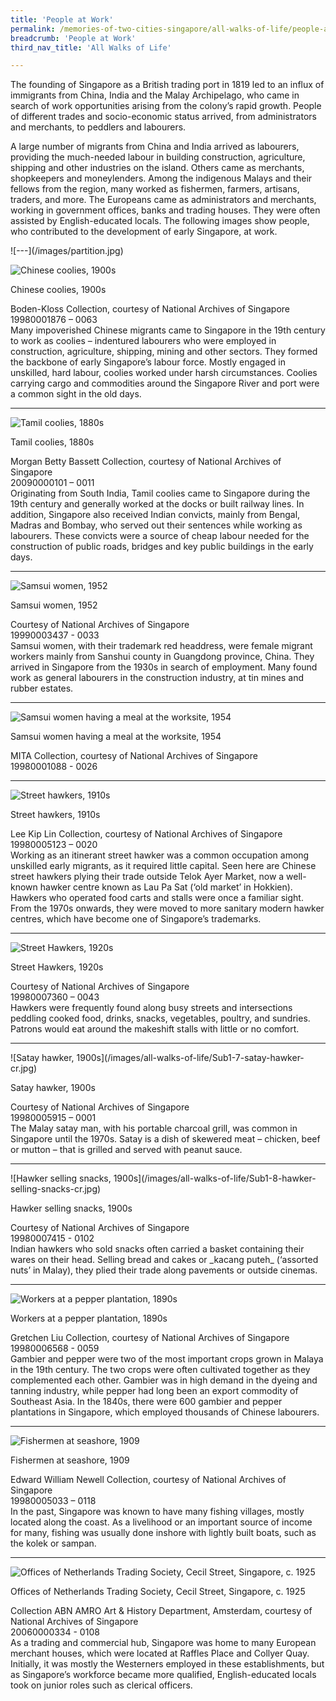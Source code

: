 ```yaml
---
title: 'People at Work'
permalink: /memories-of-two-cities-singapore/all-walks-of-life/people-at-work/
breadcrumb: 'People at Work'
third_nav_title: 'All Walks of Life'

---
```


The founding of Singapore as a British trading port in 1819 led to an influx of immigrants from China, India and the Malay Archipelago, who came in search of work opportunities arising from the colony’s rapid growth. People of different trades and socio-economic status arrived, from administrators and merchants, to peddlers and labourers.

A large number of migrants from China and India arrived as labourers, providing the much-needed labour in building construction, agriculture, shipping and other industries on the island. Others came as merchants, shopkeepers and moneylenders. Among the indigenous Malays and their fellows from the region, many worked as fishermen, farmers, artisans, traders, and more. The Europeans came as administrators and merchants, working in government offices, banks and trading houses. They were often assisted by English-educated locals. The following images show people, who contributed to the development of early Singapore, at work. 

<p></p>
![---](/images/partition.jpg)

![Chinese coolies, 1900s](/images/all-walks-of-life/Sub1-1-chinese-coolies.jpg)
<div class="custom-caption">
<div><p>Chinese coolies, 1900s</p></div>
<div>Boden-Kloss Collection, courtesy of National Archives of Singapore</div>
<div>19980001876 – 0063</div>
</div>
Many impoverished Chinese migrants came to Singapore in the 19th century to work as coolies – indentured labourers who were employed in construction, agriculture, shipping, mining and other sectors. They formed the backbone of early Singapore’s labour force. Mostly engaged in unskilled, hard labour, coolies worked under harsh circumstances. Coolies carrying cargo and commodities around the Singapore River and port were a common sight in the old days. 
<p></p>
<p></p>
<hr>

![Tamil coolies, 1880s](/images/all-walks-of-life/Sub1-2-tamil-coolies-cr.jpg)
<div class="custom-caption">
<div><p>Tamil coolies, 1880s</p></div>
<div>Morgan Betty Bassett Collection, courtesy of National Archives of Singapore </div>
<div>20090000101 – 0011</div>
</div>
Originating from South India, Tamil coolies came to Singapore during the 19th century and generally worked at the docks or built railway lines. In addition, Singapore also received Indian convicts, mainly from Bengal, Madras and Bombay, who served out their sentences while working as labourers. These convicts were a source of cheap labour needed for the construction of public roads, bridges and key public buildings in the early days.
<p></p>
<p></p>
<hr>

![Samsui women, 1952](/images/all-walks-of-life/Sub1-3-samsui-women.jpg)
<div class="custom-caption">
<div><p>Samsui women, 1952</p></div>
<div>Courtesy of National Archives of Singapore</div>
<div>19990003437 - 0033</div>
</div>
Samsui women, with their trademark red headdress, were female migrant workers mainly from Sanshui county in Guangdong province, China. They arrived in Singapore from the 1930s in search of employment. Many found work as general labourers in the construction industry, at tin mines and rubber estates.
<p></p>
<p></p>
<hr>


![Samsui women having a meal at the worksite, 1954](/images/all-walks-of-life/Sub1-4-samsui-women-having-a-meal.jpg)
<div class="custom-caption">
<div><p>Samsui women having a meal at the worksite, 1954</p></div>
<div>MITA Collection, courtesy of National Archives of Singapore</div>
<div>19980001088 - 0026</div>
</div>
<p></p>
<p></p>
<hr>

![Street hawkers, 1910s](/images/all-walks-of-life/Sub1-5-street-hawkers-cr.jpg)
<div class="custom-caption">
<div><p>Street hawkers, 1910s</p></div>
<div>Lee Kip Lin Collection, courtesy of National Archives of Singapore</div>
<div>19980005123 – 0020</div>
</div>
Working as an itinerant street hawker was a common occupation among unskilled early migrants, as it required little capital. Seen here are Chinese street hawkers plying their trade outside Telok Ayer Market, now a well-known hawker centre known as Lau Pa Sat (‘old market’ in Hokkien). Hawkers who operated food carts and stalls were once a familiar sight. From the 1970s onwards, they were moved to more sanitary modern hawker centres, which have become one of Singapore’s trademarks. 
<p></p>
<p></p>
<hr>

![Street Hawkers, 1920s](/images/all-walks-of-life/Sub1-6-street-hawkers-cr.jpg)
<div class="custom-caption">
<div><p>Street Hawkers, 1920s</p></div>
<div>Courtesy of National Archives of Singapore</div>
<div>19980007360 – 0043</div>
</div>
Hawkers were frequently found along busy streets and intersections peddling cooked food, drinks, snacks, vegetables, poultry, and sundries. Patrons would eat around the makeshift stalls with little or no comfort.  
<p></p>
<p></p>
<hr>

<p class="portrait-resize" markdown="1">
![Satay hawker, 1900s](/images/all-walks-of-life/Sub1-7-satay-hawker-cr.jpg)
</p>
<div class="custom-caption">
<div><p>Satay hawker, 1900s</p></div>
<div>Courtesy of National Archives of Singapore</div>
<div>19980005915 – 0001</div>
</div>
The Malay satay man, with his portable charcoal grill, was common in Singapore until the 1970s. Satay is a dish of skewered meat – chicken, beef or mutton – that is grilled and served with peanut sauce.  
<p></p>
<p></p>
<hr>

<p class="portrait-resize" markdown="1">
![Hawker selling snacks, 1900s](/images/all-walks-of-life/Sub1-8-hawker-selling-snacks-cr.jpg)
</p>
<div class="custom-caption">
<div><p>Hawker selling snacks, 1900s</p></div>
<div>Courtesy of National Archives of Singapore</div>
<div>19980007415 - 0102</div>
</div>
Indian hawkers who sold snacks often carried a basket containing their wares on their head. Selling bread and cakes or _kacang puteh_ (‘assorted nuts’ in Malay), they plied their trade along pavements or outside cinemas. 
<p></p>
<p></p>
<hr>


![Workers at a pepper plantation, 1890s](/images/all-walks-of-life/sub1-10-workers-at-a-pepper-plantation.jpg)
<div class="custom-caption">
<div><p>Workers at a pepper plantation, 1890s</p></div>
<div>Gretchen Liu Collection, courtesy of National Archives of Singapore</div>
<div>19980006568 - 0059</div>
</div>
Gambier and pepper were two of the most important crops grown in Malaya in the 19th century. The two crops were often cultivated together as they complemented each other. Gambier was in high demand in the dyeing and tanning industry, while pepper had long been an export commodity of Southeast Asia. In the 1840s, there were 600 gambier and pepper plantations in Singapore, which employed thousands of Chinese labourers.
<p></p>
<p></p>
<hr>

![Fishermen at seashore, 1909](/images/all-walks-of-life/Sub1-11-fishermen-at-seashore.jpg)
<div class="custom-caption">
<div><p>Fishermen at seashore, 1909</p></div>
<div>Edward William Newell Collection, courtesy of National Archives of Singapore</div>
<div>19980005033 – 0118</div>
</div>
In the past, Singapore was known to have many fishing villages, mostly located along the coast. As a livelihood or an important source of income for many, fishing was usually done inshore with lightly built boats, such as the kolek or sampan. 
<p></p>
<p></p>
<hr>

![Offices of Netherlands Trading Society, Cecil Street, Singapore, c. 1925](/images/all-walks-of-life/Sub1-12-staff-of-the-netherlands-trading-society.jpg)
<div class="custom-caption">
<div><p>Offices of Netherlands Trading Society, Cecil Street, Singapore, c. 1925</p></div>
<div>Collection ABN AMRO Art & History Department, Amsterdam, courtesy of National Archives of Singapore</div>
<div>20060000334 - 0108</div>
</div>
As a trading and commercial hub, Singapore was home to many European merchant houses, which were located at Raffles Place and Collyer Quay. Initially, it was mostly the Westerners employed in these establishments, but as Singapore’s workforce became more qualified, English-educated locals took on junior roles such as clerical officers.
<p></p>
<p></p>


